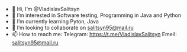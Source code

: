 - 👋 Hi, I’m @VladislavSalitsyn
- 👀 I’m interested in Software testing, Programming in Java and Python
- 🌱 I’m currently learning Pyton, Java
- 💞️ I’m looking to collaborate on salitsyn95@mail.ru
- 📫 How to reach me:
Telegram: https://t.me/VladislavSalitsyn
Emeil: salitsyn95@mail.ru
<!---
VladiskavSalitsyn/VladiskavSalitsyn is a ✨ special ✨ repository because its `README.md` (this file) appears on your GitHub profile.
You can click the Preview link to take a look at your changes.
--->
